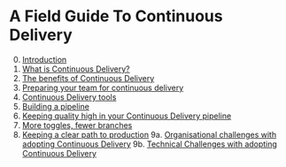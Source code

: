 # A Field Guide To Continuous Delivery

0. [Introduction](00_introduction.md)
1. [What is Continuous Delivery?](01_what_is_continuous_delivery.md)
2. [The benefits of Continuous Delivery](02_the_benefits_of_continuous_delivery.md)
3. [Preparing your team for continuous delivery](03_preparing_your_team.md)
4. [Continuous Delivery tools](04_continuous_delivery_tools.md)
5. [Building a pipeline](05_building_a_pipeline.md)
6. [Keeping quality high in your Continuous Delivery pipeline](06-keeping-quality-high.md)
7. [More toggles, fewer branches ](07_feature_toggles.md)
8. [Keeping a clear path to production](08_keeping_a_clear_path_to_production.md)
9a. [Organisational challenges with adopting Continuous Delivery](09_challenges_implementing_continuous_delivery_part_1.md)
9b. [Technical Challenges with adopting Continuous Delivery](09_challenges_implementing_continuous_delivery_part_2.md)
